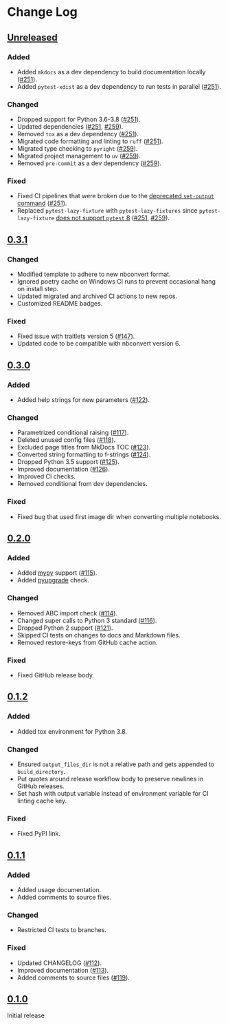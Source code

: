 # Change Log

## [Unreleased]

### Added

- Added `mkdocs` as a dev dependency to build documentation locally ([#251](https://github.com/klane/jekyllnb/pull/251)).
- Added `pytest-xdist` as a dev dependency to run tests in parallel ([#251](https://github.com/klane/jekyllnb/pull/251)).

### Changed

- Dropped support for Python 3.6-3.8 ([#251](https://github.com/klane/jekyllnb/pull/251)).
- Updated dependencies ([#251](https://github.com/klane/jekyllnb/pull/251), [#259](https://github.com/klane/jekyllnb/pull/259)).
- Removed `tox` as a dev dependency ([#251](https://github.com/klane/jekyllnb/pull/251)).
- Migrated code formatting and linting to `ruff` ([#251](https://github.com/klane/jekyllnb/pull/251)).
- Migrated type checking to `pyright` ([#259](https://github.com/klane/jekyllnb/pull/259)).
- Migrated project management to `uv` ([#259](https://github.com/klane/jekyllnb/pull/259)).
- Removed `pre-commit` as a dev dependency ([#259](https://github.com/klane/jekyllnb/pull/259)).

### Fixed

- Fixed CI pipelines that were broken due to the [deprecated `set-output` command](https://github.blog/changelog/2022-10-11-github-actions-deprecating-save-state-and-set-output-commands/) ([#251](https://github.com/klane/jekyllnb/pull/251)).
- Replaced `pytest-lazy-fixture` with `pytest-lazy-fixtures` since `pytest-lazy-fixture` [does not support `pytest` 8](https://github.com/TvoroG/pytest-lazy-fixture/issues/65) ([#251](https://github.com/klane/jekyllnb/pull/251), [#259](https://github.com/klane/jekyllnb/pull/259)).

## [0.3.1]

### Changed

- Modified template to adhere to new nbconvert format.
- Ignored poetry cache on Windows CI runs to prevent occasional hang on install step.
- Updated migrated and archived CI actions to new repos.
- Customized README badges.

### Fixed

- Fixed issue with traitlets version 5 ([#147](https://github.com/klane/jekyllnb/issues/147)).
- Updated code to be compatible with nbconvert version 6.

## [0.3.0]

### Added

- Added help strings for new parameters ([#122](https://github.com/klane/jekyllnb/issues/122)).

### Changed

- Parametrized conditional raising ([#117](https://github.com/klane/jekyllnb/issues/117)).
- Deleted unused config files ([#118](https://github.com/klane/jekyllnb/issues/118)).
- Excluded page titles from MkDocs TOC ([#123](https://github.com/klane/jekyllnb/issues/123)).
- Converted string formatting to f-strings ([#124](https://github.com/klane/jekyllnb/issues/124)).
- Dropped Python 3.5 support ([#125](https://github.com/klane/jekyllnb/pull/125)).
- Improved documentation ([#126](https://github.com/klane/jekyllnb/pull/126)).
- Improved CI checks.
- Removed conditional from dev dependencies.

### Fixed

- Fixed bug that used first image dir when converting multiple notebooks.

## [0.2.0]

### Added

- Added [mypy](https://github.com/pre-commit/mirrors-mypy) support ([#115](https://github.com/klane/jekyllnb/issues/115)).
- Added [pyupgrade](https://github.com/asottile/pyupgrade) check.

### Changed

- Removed ABC import check ([#114](https://github.com/klane/jekyllnb/issues/114)).
- Changed super calls to Python 3 standard ([#116](https://github.com/klane/jekyllnb/issues/116)).
- Dropped Python 2 support ([#121](https://github.com/klane/jekyllnb/pull/121)).
- Skipped CI tests on changes to docs and Markdown files.
- Removed restore-keys from GitHub cache action.

### Fixed

- Fixed GitHub release body.

## [0.1.2]

### Added

- Added tox environment for Python 3.8.

### Changed

- Ensured `output_files_dir` is not a relative path and gets appended to `build_directory`.
- Put quotes around release workflow body to preserve newlines in GitHub releases.
- Set hash with output variable instead of environment variable for CI linting cache key.

### Fixed

- Fixed PyPI link.

## [0.1.1]

### Added

- Added usage documentation.
- Added comments to source files.

### Changed

- Restricted CI tests to branches.

### Fixed

- Updated CHANGELOG ([#112](https://github.com/klane/jekyllnb/issues/112)).
- Improved documentation ([#113](https://github.com/klane/jekyllnb/issues/113)).
- Added comments to source files ([#119](https://github.com/klane/jekyllnb/issues/119)).

## [0.1.0]

Initial release

[Unreleased]: https://github.com/klane/jekyllnb/compare/v0.3.1...main
[0.3.1]: https://github.com/klane/jekyllnb/releases/tag/v0.3.1
[0.3.0]: https://github.com/klane/jekyllnb/releases/tag/v0.3.0
[0.2.0]: https://github.com/klane/jekyllnb/releases/tag/v0.2.0
[0.1.2]: https://github.com/klane/jekyllnb/releases/tag/v0.1.2
[0.1.1]: https://github.com/klane/jekyllnb/releases/tag/v0.1.1
[0.1.0]: https://github.com/klane/jekyllnb/releases/tag/v0.1.0
